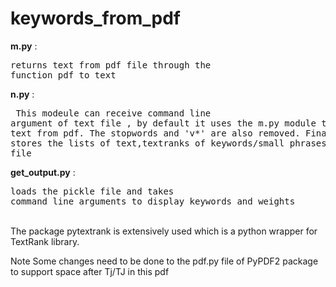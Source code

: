 # keywords_from_pdf

**m.py**           : <pre>returns text from pdf file through the function pdf_to_text</pre> 

**n.py**           : <pre> This modeule can receive command line argument of text file ,
                     by default it uses the m.py module to extract text from pdf.
                     The stopwords and 'v*' are also removed. 
                     Finally,It stores the lists of text,textranks of keywords/small phrases in a pickle file</pre>

**get_output.py**  : <pre>loads the pickle file and takes command line arguments to display keywords and weights</pre>

<br/>
The package pytextrank is extensively used which is a python wrapper for TextRank library.

<pr>Note</pr> Some changes need to be done to the pdf.py file of PyPDF2 package to support space after Tj/TJ in this pdf 
